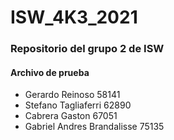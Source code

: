 # ISW_4K3_2021

### Repositorio del grupo 2 de ISW

#### Archivo de prueba
- Gerardo Reinoso 58141
- Stefano Tagliaferri 62890
- Cabrera Gaston 67051
- Gabriel Andres Brandalisse 75135